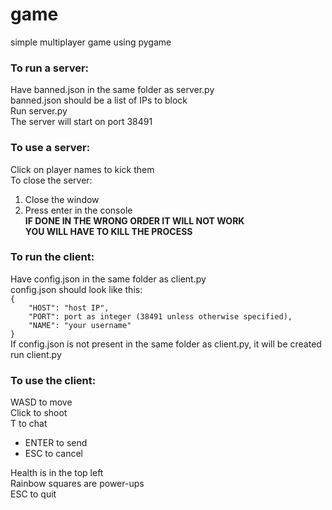 # game
simple multiplayer game using pygame

### To run a server:

Have banned.json in the same folder as server.py  
banned.json should be a list of IPs to block  
Run server.py  
The server will start on port 38491

### To use a server:

Click on player names to kick them  
To close the server:  
1. Close the window  
2. Press enter in the console  
**IF DONE IN THE WRONG ORDER IT WILL NOT WORK**  
**YOU WILL HAVE TO KILL THE PROCESS**  

### To run the client:

Have config.json in the same folder as client.py  
config.json should look like this:  
`{`  
`    "HOST": "host IP",`  
`    "PORT": port as integer (38491 unless otherwise specified),`  
`    "NAME": "your username"`  
`}`  
If config.json is not present in the same folder as client.py, it will be created  
run client.py

### To use the client:

WASD to move  
Click to shoot  
T to chat  
- ENTER to send  
- ESC to cancel  

Health is in the top left  
Rainbow squares are power-ups  
ESC to quit